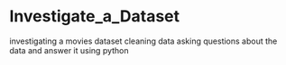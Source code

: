 # Investigate_a_Dataset
investigating a movies dataset cleaning data asking questions about the data and answer it using python
